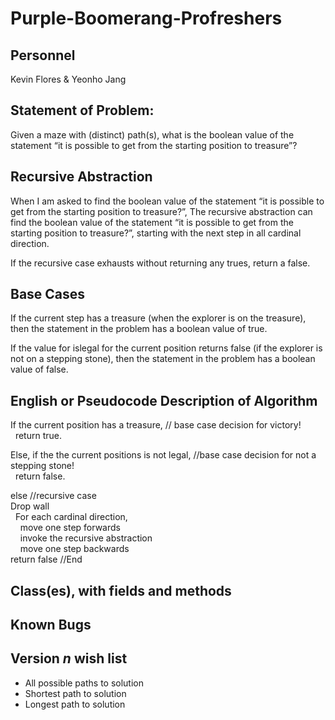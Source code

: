 # Purple-Boomerang-Profreshers

## Personnel
Kevin Flores & Yeonho Jang

## Statement of Problem:
Given a maze with (distinct) path(s), what is the boolean value of the statement “it is possible to get from the starting position to treasure”?

## Recursive Abstraction
When I am asked to find the boolean value of the statement
“it is possible to get from the starting position to treasure?”,
The recursive abstraction can find the boolean value of the statement
“it is possible to get from the starting position to treasure?”,
starting with the next step in all cardinal direction.

If the recursive case exhausts without returning any trues, return a false. 

## Base Cases
If the current step has a treasure (when the explorer is on the treasure),
then the statement in the problem has a boolean value of true.

If the value for islegal for the current position returns false (if the explorer is not on a stepping stone), 
then the statement in the problem has a boolean value of false.

## English or Pseudocode Description of Algorithm
If the current position has a treasure, // base case decision for victory!  
&nbsp;&nbsp;return true.
  
Else, if the the current positions is not legal, //base case decision for not a stepping stone!  
&nbsp;&nbsp;return false.
  
else //recursive case  
Drop wall  
&nbsp;&nbsp;For each cardinal direction,  
&nbsp;&nbsp;&nbsp;&nbsp;move one step forwards   
&nbsp;&nbsp;&nbsp;&nbsp;invoke the recursive abstraction  
&nbsp;&nbsp;&nbsp;&nbsp;move one step backwards     
return false //End  
 
## Class(es), with fields and methods

## Known Bugs


## Version *n* wish list
- All possible paths to solution
- Shortest path to solution
- Longest path to solution
